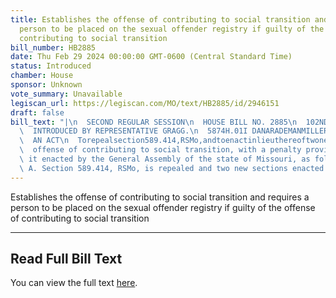 ```yaml
---
title: Establishes the offense of contributing to social transition and requires a
  person to be placed on the sexual offender registry if guilty of the offense of
  contributing to social transition
bill_number: HB2885
date: Thu Feb 29 2024 00:00:00 GMT-0600 (Central Standard Time)
status: Introduced
chamber: House
sponsor: Unknown
vote_summary: Unavailable
legiscan_url: https://legiscan.com/MO/text/HB2885/id/2946151
draft: false
bill_text: "|\n  SECOND REGULAR SESSION\n  HOUSE BILL NO. 2885\n  102ND GENERAL ASSEMBLY\n\
  \  INTRODUCED BY REPRESENTATIVE GRAGG.\n  5874H.01I DANARADEMANMILLER,ChiefClerk\n\
  \  AN ACT\n  Torepealsection589.414,RSMo,andtoenactinlieuthereoftwonewsectionsrelatingtothe\n\
  \  offense of contributing to social transition, with a penalty provision.\n  Be\
  \ it enacted by the General Assembly of the state of Missouri, as follows:\n  Section\
  \ A. Section 589.414, RSMo, is repealed and two new sections enacted in lieu"
---
```

Establishes the offense of contributing to social transition and requires a person to be placed on the sexual offender registry if guilty of the offense of contributing to social transition

---

## Read Full Bill Text

You can view the full text [here](https://legiscan.com/MO/text/HB2885/id/2946151).
